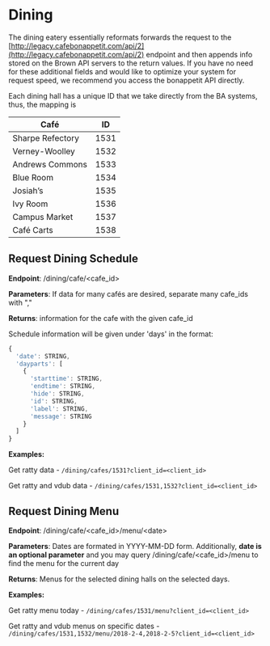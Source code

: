 # Dining
The dining eatery essentially reformats forwards the request to the [http://legacy.cafebonappetit.com/api/2](http://legacy.cafebonappetit.com/api/2) endpoint and then appends info stored on the Brown API servers to the return values. If you have no need for these additional fields and would like to optimize your system for request speed, we recommend you access the bonappetit API directly.

Each dining hall has a unique ID that we take directly from the BA systems, thus, the mapping is

| Café      |  ID |
|-----------|-----------|
| Sharpe Refectory  | 1531       |
| Verney-Woolley  | 1532       |
| Andrews Commons  | 1533       |
| Blue Room  | 1534       |
| Josiah’s  | 1535       |
| Ivy Room  | 1536       |
| Campus Market  | 1537       |
| Café Carts  | 1538       |


## Request Dining Schedule
**Endpoint**: /dining/cafe/&lt;cafe_id&gt;

**Parameters**:
If data for many cafés are desired, separate many cafe_ids with ","

**Returns**: information for the cafe with the given cafe_id

Schedule information will be given under 'days' in the format:
```javascript
{
  'date': STRING,
  'dayparts': [
    {
      'starttime': STRING,
      'endtime': STRING,
      'hide': STRING,
      'id': STRING,
      'label': STRING,
      'message': STRING
    }
  ]
}
```

**Examples:**  

Get ratty data - `/dining/cafes/1531?client_id=<client_id>`

Get ratty and vdub data - `/dining/cafes/1531,1532?client_id=<client_id>`

## Request Dining Menu
**Endpoint**: /dining/cafe/&lt;cafe_id&gt;/menu/&lt;date&gt;

**Parameters**:
Dates are formated in YYYY-MM-DD form. Additionally, **date is an optional parameter** and you may query /dining/cafe/&lt;cafe_id&gt;/menu to find the menu for the current day


**Returns**: Menus for the selected dining halls on the selected days.

**Examples:**  

Get ratty menu today -
`/dining/cafes/1531/menu?client_id=<client_id>`

Get ratty and vdub menus on specific dates -
`/dining/cafes/1531,1532/menu/2018-2-4,2018-2-5?client_id=<client_id>`

